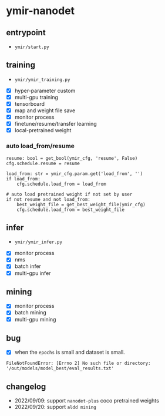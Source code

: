 # ymir-nanodet

## entrypoint
- `ymir/start.py`

## training
- `ymir/ymir_training.py`
- [x] hyper-parameter custom
- [x] multi-gpu training
- [x] tensorboard
- [x] map and weight file save
- [x] monitor process
- [x] finetune/resume/transfer learning
- [x] local-pretrained weight

### auto load_from/resume
```
resume: bool = get_bool(ymir_cfg, 'resume', False)
cfg.schedule.resume = resume

load_from: str = ymir_cfg.param.get('load_from', '')
if load_from:
    cfg.schedule.load_from = load_from

# auto load pretrained weight if not set by user
if not resume and not load_from:
    best_weight_file = get_best_weight_file(ymir_cfg)
    cfg.schedule.load_from = best_weight_file
```

## infer
- `ymir/ymir_infer.py`
- [x] monitor process
- [x] nms
- [x] batch infer
- [x] multi-gpu infer

## mining
- [x] monitor process
- [x] batch mining
- [x] multi-gpu mining

## bug
- [x] when the `epochs` is small and dataset is small.
```
FileNotFoundError: [Errno 2] No such file or directory: '/out/models/model_best/eval_results.txt'
```

## changelog

- 2022/09/09: support `nanodet-plus` coco pretrained weights
- 2022/09/20: support `aldd mining`
